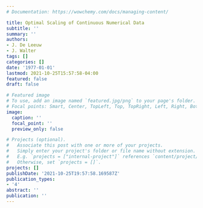 ```yaml
---
# Documentation: https://wowchemy.com/docs/managing-content/

title: Optimal Scaling of Continuous Numerical Data
subtitle: ''
summary: ''
authors:
- J. De Leeuw
- J. Walter
tags: []
categories: []
date: '1977-01-01'
lastmod: 2021-10-25T15:57:58-04:00
featured: false
draft: false

# Featured image
# To use, add an image named `featured.jpg/png` to your page's folder.
# Focal points: Smart, Center, TopLeft, Top, TopRight, Left, Right, BottomLeft, Bottom, BottomRight.
image:
  caption: ''
  focal_point: ''
  preview_only: false

# Projects (optional).
#   Associate this post with one or more of your projects.
#   Simply enter your project's folder or file name without extension.
#   E.g. `projects = ["internal-project"]` references `content/project/deep-learning/index.md`.
#   Otherwise, set `projects = []`.
projects: []
publishDate: '2021-10-25T19:57:58.169587Z'
publication_types:
- '4'
abstract: ''
publication: ''
---
```

